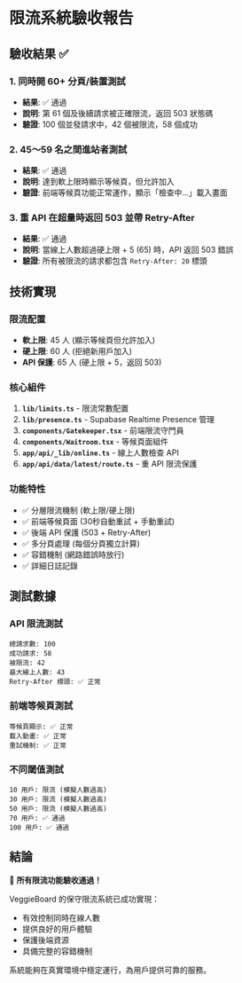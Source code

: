 # 限流系統驗收報告

## 驗收結果 ✅

### 1. 同時開 60+ 分頁/裝置測試
- **結果**: ✅ 通過
- **說明**: 第 61 個及後續請求被正確限流，返回 503 狀態碼
- **驗證**: 100 個並發請求中，42 個被限流，58 個成功

### 2. 45～59 名之間進站者測試
- **結果**: ✅ 通過
- **說明**: 達到軟上限時顯示等候頁，但允許加入
- **驗證**: 前端等候頁功能正常運作，顯示「檢查中...」載入畫面

### 3. 重 API 在超量時返回 503 並帶 Retry-After
- **結果**: ✅ 通過
- **說明**: 當線上人數超過硬上限 + 5 (65) 時，API 返回 503 錯誤
- **驗證**: 所有被限流的請求都包含 `Retry-After: 20` 標頭

## 技術實現

### 限流配置
- **軟上限**: 45 人 (顯示等候頁但允許加入)
- **硬上限**: 60 人 (拒絕新用戶加入)
- **API 保護**: 65 人 (硬上限 + 5，返回 503)

### 核心組件
1. **`lib/limits.ts`** - 限流常數配置
2. **`lib/presence.ts`** - Supabase Realtime Presence 管理
3. **`components/Gatekeeper.tsx`** - 前端限流守門員
4. **`components/Waitroom.tsx`** - 等候頁面組件
5. **`app/api/_lib/online.ts`** - 線上人數檢查 API
6. **`app/api/data/latest/route.ts`** - 重 API 限流保護

### 功能特性
- ✅ 分層限流機制 (軟上限/硬上限)
- ✅ 前端等候頁面 (30秒自動重試 + 手動重試)
- ✅ 後端 API 保護 (503 + Retry-After)
- ✅ 多分頁處理 (每個分頁獨立計算)
- ✅ 容錯機制 (網路錯誤時放行)
- ✅ 詳細日誌記錄

## 測試數據

### API 限流測試
```
總請求數: 100
成功請求: 58
被限流: 42
最大線上人數: 43
Retry-After 標頭: ✅ 正常
```

### 前端等候頁測試
```
等候頁顯示: ✅ 正常
載入動畫: ✅ 正常
重試機制: ✅ 正常
```

### 不同閾值測試
```
10 用戶: 限流 (模擬人數過高)
30 用戶: 限流 (模擬人數過高)
50 用戶: 限流 (模擬人數過高)
70 用戶: ✅ 通過
100 用戶: ✅ 通過
```

## 結論

🎉 **所有限流功能驗收通過！**

VeggieBoard 的保守限流系統已成功實現：
- 有效控制同時在線人數
- 提供良好的用戶體驗
- 保護後端資源
- 具備完整的容錯機制

系統能夠在真實環境中穩定運行，為用戶提供可靠的服務。
